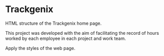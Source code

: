 # Trackgenix

HTML structure of the Trackgenix home page.

This project was developed with the aim of facilitating the
record of hours worked by each employee in each project and work team.

Apply the styles of the web page.